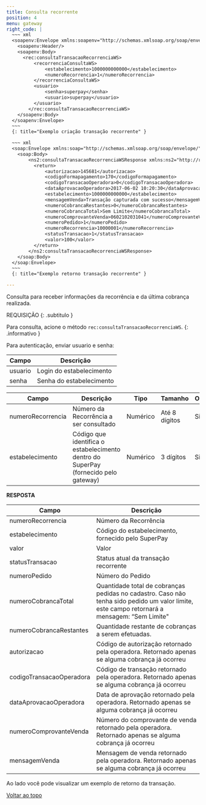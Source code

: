 ```yaml
---
title: Consulta recorrente
position: 4
menu: gateway
right_code: |
  ~~~ xml
  <soapenv:Envelope xmlns:soapenv="http://schemas.xmlsoap.org/soap/envelope/" xmlns:rec="http://recorrencia.webservices.superpay.ernet.com.br/">
    <soapenv:Header/>
    <soapenv:Body>
      <rec:consultaTransacaoRecorrenciaWS>
          <recorrenciaConsultaWS>
              <estabelecimento>1000000000000</estabelecimento>
              <numeroRecorrencia>1</numeroRecorrencia>
          </recorrenciaConsultaWS>
          <usuario>
              <senha>superpay</senha>
              <usuario>superpay</usuario>
          </usuario>
        </rec:consultaTransacaoRecorrenciaWS>
    </soapenv:Body>
  </soapenv:Envelope>
  ~~~
  {: title="Exemplo criação transação recorrente" }

  ~~~ xml
  <soap:Envelope xmlns:soap="http://schemas.xmlsoap.org/soap/envelope/">
    <soap:Body>
        <ns2:consultaTransacaoRecorrenciaWSResponse xmlns:ns2="http://recorrencia.webservices.superpay.ernet.com.br/">
          <return>
              <autorizacao>145681</autorizacao>
              <codigoFormapagamento>170</codigoFormapagamento>
              <codigoTransacaoOperadora>0</codigoTransacaoOperadora>
              <dataAprovacaoOperadora>2017-06-02 10:20:30</dataAprovacaoOperadora>
              <estabelecimento>1000000000000</estabelecimento>
              <mensagemVenda>Transação capturada com sucesso</mensagemVenda>
              <numeroCobrancaRestantes>0</numeroCobrancaRestantes>
              <numeroCobrancaTotal>Sem Limite</numeroCobrancaTotal>
              <numeroComprovanteVenda>0602102031041</numeroComprovanteVenda>
              <numeroPedido>1</numeroPedido>
              <numeroRecorrencia>10000001</numeroRecorrencia>
              <statusTransacao>1</statusTransacao>
              <valor>100</valor>
          </return>
        </ns2:consultaTransacaoRecorrenciaWSResponse>
    </soap:Body>
  </soap:Envelope>
  ~~~
  {: title="Exemplo retorno transação recorrente" }

---
```


Consulta para receber informações da recorrência e da última cobrança realizada.


REQUISIÇÃO
{: .subtitulo }

<i class="fa fa-info-circle" aria-hidden="true"></i> Para consulta, acione o método `rec:consultaTransacaoRecorrenciaWS`.
{: .informativo }

Para autenticação, enviar usuario e senha:

| Campo   | Descrição                |
|---------|--------------------------|
| usuario | Login do estabelecimento |
| senha   | Senha do estabelecimento |


| Campo             | Descrição                                                                           | Tipo     | Tamanho       | Obrigatório |
|-------------------|-------------------------------------------------------------------------------------|----------|---------------|-------------|
| numeroRecorrencia | Número da Recorrência a ser consultado                                              | Numérico | Até 8 dígitos | Sim         |
| estabelecimento   | Código que identifica o estabelecimento dentro do SuperPay (fornecido pelo gateway) | Numérico | 3 dígitos     | Sim         |

**RESPOSTA**

| Campo                    | Descrição                                                                                                                                    |
|--------------------------|----------------------------------------------------------------------------------------------------------------------------------------------|
| numeroRecorrencia        | Número da Recorrência                                                                                                                        |
| estabelecimento          | Código do estabelecimento, fornecido pelo SuperPay                                                                                           |
| valor                    | Valor                                                                                                                                        |
| statusTransacao          | Status atual da transação recorrente                                                                                                         |
| numeroPedido             | Número do Pedido                                                                                                                             |
| numeroCobrancaTotal      | Quantidade total de cobranças pedidas no cadastro. Caso não tenha sido pedido um valor limite, este campo retornará a mensagem: “Sem Limite" |
| numeroCobrancaRestantes  | Quantidade restante de cobranças a serem efetuadas.                                                                                          |
| autorizacao              | Código de autorização retornado pela operadora. Retornado apenas se alguma cobrança já ocorreu                                               |
| codigoTransacaoOperadora | Código de transação retornado pela operadora. Retornado apenas se alguma cobrança já ocorreu                                                 |
| dataAprovacaoOperadora   | Data de aprovação retornado pela operadora. Retornado apenas se alguma cobrança já ocorreu                                                   |
| numeroComprovanteVenda   | Número do comprovante de venda retornado pela operadora. Retornado apenas se alguma cobrança já ocorreu                                      |
| mensagemVenda            | Mensagem de venda retornado pela operadora. Retornado apenas se alguma cobrança já ocorreu                                                   |

Ao lado você pode visualizar um exemplo de retorno da transação.



<div class="voltar-ao-topo"><a href="#"><i class="fa fa-arrow-up" aria-hidden="true"></i>Voltar ao topo</a></div>